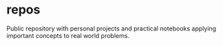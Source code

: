 # repos
Public repository with personal projects and practical notebooks applying important concepts to real world problems.
